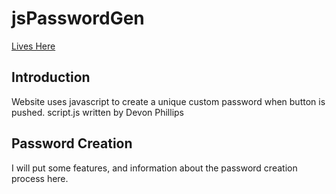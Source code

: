 # jsPasswordGen
[Lives Here](https://github.com/devonp702/jsPasswordGen)

## Introduction
Website uses javascript to create a unique custom password when button is pushed. 
script.js written by Devon Phillips

## Password Creation
I will put some features, and information about the password creation process here.